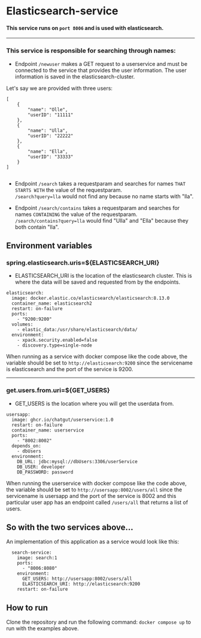 # Elasticsearch-service

#### This service runs on ``port 8006`` and is used with elasticsearch.

-----------------
### This service is responsible for searching through names:
* Endpoint ``/newuser`` makes a GET request to a userservice and must be connected to the service that provides the user information. The user information is saved in the elasticsearch-cluster.

Let's say we are provided with three users:
```
[
    {
        "name": "Olle",
        "userID": "11111"
    },
    {
        "name": "Ulla",
        "userID": "22222"
    },
    {
        "name": "Ella",
        "userID": "33333"
    }
]
    
```
* Endpoint ``/search`` takes a requestparam and searches for names ``THAT STARTS WITH`` the value of the requestparam.<br>
``/search?query=lla`` would not find any because no name starts with "lla".

* Endpoint ``/search/contains`` takes a requestparam and searches for names ``CONTAINING`` the value of the requestparam.<br>
``/search/contains?query=lla`` would find "Ulla" and "Ella" because they both contain "lla".

## Environment variables 
### spring.elasticsearch.uris=${ELASTICSEARCH_URI}
  - ELASTICSEARCH_URI is the location of the elasticsearch cluster. This is where the data will be saved and requested from by the endpoints.
  ```
  elasticsearch:
    image: docker.elastic.co/elasticsearch/elasticsearch:8.13.0
    container_name: elasticsearch2
    restart: on-failure
    ports:
      - "9200:9200"
    volumes:
      - elastic_data:/usr/share/elasticsearch/data/
    environment:
      - xpack.security.enabled=false
      - discovery.type=single-node
  ```
 When running as a service with docker compose like the code above, the variable should be set to ``http://elasticsearch:9200`` since the servicename is elasticsearch and the port of the service is 9200.
  ___
### get.users.from.uri=${GET_USERS}
  - GET_USERS is the location where you will get the userdata from.
  ```
  usersapp:
    image: ghcr.io/chatgut/userservice:1.0
    restart: on-failure
    container_name: userservice
    ports:
      - "8002:8002"
    depends_on:
      - dbUsers
    environment:
      DB_URL: jdbc:mysql://dbUsers:3306/userService
      DB_USER: developer
      DB_PASSWORD: password
  ```
When running the userservice with docker compose like the code above, the variable should be set to ``http://usersapp:8002/users/all`` since the servicename is usersapp and the port of the service is 8002 and this particular user app has an endpoint called ``/users/all``
that returns a list of users.

## So with the two services above...
An implementation of this application as a service would look like this:

```
  search-service:
    image: search:1
    ports:
      - "8006:8080"
    environment:
      GET_USERS: http://usersapp:8002/users/all
      ELASTICSEARCH_URI: http://elasticsearch:9200
    restart: on-failure
```

## How to run
Clone the repository and run the following command:
```docker compose up``` to run with the examples above.
